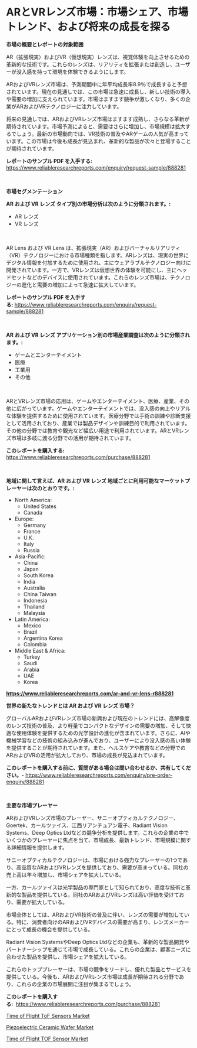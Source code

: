 <p><h1>ARとVRレンズ市場：市場シェア、市場トレンド、および将来の成長を探る</h1></p><p><strong>市場の概要とレポートの対象範囲</strong></p>
<p><p>AR（拡張現実）およびVR（仮想現実）レンズは、視覚体験を向上させるための革新的な技術です。これらのレンズは、リアリティを拡張または創造し、ユーザーが没入感を持って環境を体験できるようにします。</p><p>ARおよびVRレンズ市場は、予測期間中に年平均成長率8.9％で成長すると予想されています。現在の見通しでは、この市場は急速に成長し、新しい技術の導入や需要の増加に支えられています。市場はますます競争が激しくなり、多くの企業がARおよびVRテクノロジーに注力しています。</p><p>将来の見通しでは、ARおよびVRレンズ市場はますます成熟し、さらなる革新が期待されています。市場予測によると、需要はさらに増加し、市場規模は拡大するでしょう。最新の市場動向では、VR技術の普及やARゲームの人気が高まっています。この市場は今後も成長が見込まれ、革新的な製品が次々と登場することが期待されています。</p></p>
<p><strong>レポートのサンプル PDF を入手する:</strong> <a href="https://www.reliableresearchreports.com/enquiry/request-sample/888281">https://www.reliableresearchreports.com/enquiry/request-sample/888281</a></p>
<p>&nbsp;</p>
<p><strong>市場セグメンテーション</strong></p>
<p><strong>AR および VR レンズ タイプ別の市場分析は次のように分類されます。:</strong></p>
<p><ul><li>AR レンズ</li><li>VR レンズ</li></ul></p>
<p>&nbsp;</p>
<p><p>AR Lens および VR Lens は、拡張現実（AR）およびバーチャルリアリティ（VR）テクノロジーにおける市場種類を指します。ARレンズは、現実の世界にデジタル情報を付加するために使用され、主にウェアラブルテクノロジー向けに開発されています。一方で、VRレンズは仮想世界の体験を可能にし、主にヘッドセットなどのデバイスに使用されています。これらのレンズ市場は、テクノロジーの進化と需要の増加によって急速に拡大しています。</p></p>
<p><strong>レポートのサンプル PDF を入手する:</strong>&nbsp;<a href="https://www.reliableresearchreports.com/enquiry/request-sample/888281">https://www.reliableresearchreports.com/enquiry/request-sample/888281</a></p>
<p>&nbsp;</p>
<p><strong> AR および VR レンズ アプリケーション別の市場産業調査は次のように分類されます。:</strong></p>
<p><ul><li>ゲームとエンターテイメント</li><li>医療</li><li>工業用</li><li>その他</li></ul></p>
<p>&nbsp;</p>
<p><p>ARとVRレンズ市場の応用は、ゲームやエンターテイメント、医療、産業、その他に広がっています。ゲームやエンターテイメントでは、没入感の向上やリアルな体験を提供するために使用されています。医療分野では手術の訓練や診断支援として活用されており、産業では製品デザインや訓練目的で利用されています。その他の分野では教育や観光など幅広い用途で利用されています。ARとVRレンズ市場は多岐に渡る分野での活用が期待されています。</p></p>
<p><strong>このレポートを購入する:</strong>&nbsp; <a href="https://www.reliableresearchreports.com/purchase/888281">https://www.reliableresearchreports.com/purchase/888281</a></p>
<p>&nbsp;</p>
<p><strong>地域に関して言えば、AR および VR レンズ 地域ごとに利用可能なマーケットプレーヤーは次のとおりです。:</strong></p>
<p><ul>
    <li>
        North America:
        <ul>
            <li>United States</li>
            <li>Canada</li>
        </ul>
    </li>
    <li>
        Europe:
        <ul>
            <li>Germany</li>
            <li>France</li>
            <li>U.K.</li>
            <li>Italy</li>
            <li>Russia</li>
        </ul>
    </li>
    <li>
        Asia-Pacific:
        <ul>
            <li>China</li>
            <li>Japan</li>
            <li>South Korea</li>
            <li>India</li>
            <li>Australia</li>
            <li>China Taiwan</li>
            <li>Indonesia</li>
            <li>Thailand</li>
            <li>Malaysia</li>
        </ul>
    </li>
    <li>
        Latin America:
        <ul>
            <li>Mexico</li>
            <li>Brazil</li>
            <li>Argentina Korea</li>
            <li>Colombia</li>
        </ul>
    </li>
    <li>
        Middle East & Africa:
        <ul>
            <li>Turkey</li>
            <li>Saudi</li>
            <li>Arabia</li>
            <li>UAE</li>
            <li>Korea</li>
        </ul>
    </li>
    </ul></p>
<p><strong><a href="https://www.reliableresearchreports.com/ar-and-vr-lens-r888281">https://www.reliableresearchreports.com/ar-and-vr-lens-r888281</a></strong>&nbsp;</p>
<p><strong>世界の新たなトレンドとは AR および VR レンズ 市場？</strong></p>
<p><p>グローバルARおよびVRレンズ市場の新興および現在のトレンドには、高解像度のレンズ技術の普及、より軽量でコンパクトなデザインの需要の増加、そして快適な使用体験を提供するための光学設計の進化が含まれています。さらに、AIや機械学習などの技術の組み込みが進んでおり、ユーザーにより没入感の高い体験を提供することが期待されています。また、ヘルスケアや教育などの分野でのARおよびVRの活用が拡大しており、市場の成長が見込まれています。</p></p>
<p><strong>このレポートを購入する前に、質問がある場合は問い合わせるか、共有してください。</strong>- <a href="https://www.reliableresearchreports.com/enquiry/pre-order-enquiry/888281">https://www.reliableresearchreports.com/enquiry/pre-order-enquiry/888281</a></p>
<p>&nbsp;</p>
<p><strong>主要な市場プレーヤー</strong></p>
<p><p>ARおよびVRレンズ市場のプレーヤー、サニーオプティカルテクノロジー、Goertek、カールツァイス、江西リアンチュアン電子、Radiant Vision Systems、Deep Optics Ltdなどの競争分析を提供します。これらの企業の中でいくつかのプレーヤーに焦点を当て、市場成長、最新トレンド、市場規模に関する詳細情報を提供します。</p><p>サニーオプティカルテクノロジーは、市場における強力なプレーヤーの1つであり、高品質なARおよびVRレンズを提供しており、需要が高まっている。同社の売上高は年々増加し、市場シェアを拡大している。</p><p>一方、カールツァイスは光学製品の専門家として知られており、高度な技術と革新的な製品を提供している。同社のARおよびVRレンズは高い評価を受けており、需要が拡大している。</p><p>市場全体としては、ARおよびVR技術の普及に伴い、レンズの需要が増加している。特に、消費者向けのARおよびVRデバイスの需要が高まり、レンズメーカーにとって成長の機会を提供している。</p><p>Radiant Vision SystemsやDeep Optics Ltdなどの企業も、革新的な製品開発やパートナーシップを通じて市場で成長している。これらの企業は、顧客ニーズに合わせた製品を提供し、市場シェアを拡大している。</p><p>これらのトッププレーヤーは、市場の競争をリードし、優れた製品とサービスを提供している。今後も、ARおよびVRレンズ市場は成長が期待される分野であり、これらの企業の市場展開に注目が集まるでしょう。</p></p>
<p><strong>このレポートを購入する:</strong>&nbsp;&nbsp;<a href="https://www.reliableresearchreports.com/purchase/888281">https://www.reliableresearchreports.com/purchase/888281</a></p>
<p><p><a href="https://copper-carbon-84f.notion.site/Analyzing-Time-of-Flight-ToF-Sensors-Market-Global-Industry-Perspective-and-Forecast-2024-to-2031-321cef57d0654f739ca2c11e9d48afbb">Time of Flight ToF Sensors Market</a></p><p><a href="https://circular-yam-9b9.notion.site/Piezoelectric-Ceramic-Wafer-Market-Size-Market-Outlook-and-Market-Forecast-2024-to-2031-a3afa32c8b4b4f64a03e0fb99031dda7">Piezoelectric Ceramic Wafer Market</a></p><p><a href="https://cedar-agate-3da.notion.site/Time-of-Flight-TOF-Sensor-Market-Trends-Forecast-and-Competitive-Analysis-to-2031-5bd65e79ca0740f1bdcedec57e35e5b9">Time of Flight TOF Sensor Market</a></p></p>
